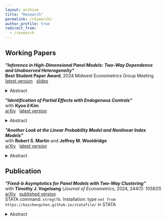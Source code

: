 ```yaml
---
layout: archive
title: "Research"
permalink: /research/
author_profile: true
redirect_from:
  - /research
---
```



## Working Papers

***"Inference in High-Dimensional Panel Models: Two-Way Dependence and Unobserved Heterogeneity"***  \
**Best Student Paper Award**, 2024 Midwest Econometrics Group Meeting \
[latest version](https://kaichengchen.github.io/TW_DML_LASSO_CRE.pdf) &nbsp; [slides](https://kaichengchen.github.io/CES2025_slides_KC.pdf)
<details>
<summary>Abstract</summary>
Panel data allows for the modeling of unobserved heterogeneity, which significantly increases the number of nuisance parameters, making high dimensionality a practical issue rather than just a theoretical concern. However, unobserved heterogeneity, along with potential temporal and cross-sectional dependence in panel data, further complicates estimation and inference for high-dimensional models. This paper proposes a toolkit for robust estimation and inference in high-dimensional panel models with large cross-sectional and time sample sizes. To reduce the dimensionality, I propose a weighted LASSO using two-way cluster-robust penalty weights. Due to the cluster dependence, the rate of convergence is slow even in an oracle case. Nevertheless, by leveraging a clustered-panel cross-fitting approach for bias correction, asymptotic normality can be established for the low-dimensional vector of the estimated parameters. As a special case, inferential theories are also established using the full sample in a partial linear model with unobserved time and unit effects. In a panel estimation of the government spending multiplier, I demonstrate how high dimensionality can be hidden and how the proposed toolkit enables flexible modeling and robust inference.
</details>

***"Identification of Partial Effects with Endogenous Controls"***\
with **Kyoo il Kim** \
[arXiv](https://arxiv.org/abs/2401.14395) &nbsp; [latest version](https://kaichengchen.github.io/endogenous_control.pdf)
 <details>
<summary>Abstract</summary>
Exogeneity of the treatment needed for identification are often achieved by conditioning. While control variables are explicitly or implicitly assumed to be exogenous, it is common to encounter endogenous controls in practice. It brings a dilemma: without controlling, the treatment may be endogenous; with controlling, the endogeneity of controls may pollute the identification. The problem is not solved with an instrumental variable when it is only conditionally valid and controls are endogenous. We provide identification results for local average response under an extra measurable separability condition between the treatment and the controls. Noticeably, this condition permits the controls to be dependent on the treatment. The results apply to a wide class of models ranging from linear to non-separable ones. Monte Carlo simulations exemplify this prevalent issue and demonstrate the performance of the proposed methods in finite sample.
 </details>


***"Another Look at the Linear Probability Model and Nonlinear Index Models"***\
 with **Robert S. Martin** and **Jeffrey M. Wooldridge**\
 [arXiv](https://arxiv.org/abs/2308.15338) &nbsp; [latest version](https://kaichengchen.github.io/LPM_CMW.pdf)
 <details>
<summary>Abstract</summary>
We reassess the use of linear models for binary responses, focusing on average partial effects (APEs). We confirm that under certain conditions, linear projection parameters correspond to APEs even when the true model is nonlinear. Simulations demonstrate a large fraction of fitted values in [0, 1] is neither necessary nor sufficient for OLS to approximate the APEs. To reduce bias, excluding observations with fitted values outside [0, 1] has been proposed. We show that iteratively trimming the sample is equivalent to nonlinear least squares estimation of a piece-wise linear (ramp) model, for which we establish consistency and asymptotic normality results.
</details>


## Publication
***"Fixed-b Asymptotics for Panel Models with Two-Way Clustering"***\
with **Timothy J. Vogelsang** (*Journal of Econometrics*, 2024, 244(1): 105831) \
[arXiv](https://arxiv.org/abs/2309.08707) &nbsp; [published version](https://www.sciencedirect.com/science/article/abs/pii/S0304407624001763)\
STATA command: ``xtregtfb``. Installation: type ``net from https://kaichengchen.github.io/statafile/`` in STATA 
<details>
<summary>Abstract</summary>
This paper studies a cluster robust variance estimator proposed by Chiang, Hansen and Sasaki (2024) for linear panels. First, we show algebraically that this variance estimator (CHS estimator, hereafter) is a linear combination of three common variance estimators: the one-way unit cluster estimator, the "HAC of averages" estimator, and the
"average of HACs" estimator. Based on this finding, we obtain a fixed-b asymptotic result for the CHS estimator and corresponding test statistics as the cross-section and time sample sizes jointly go to infinity. Furthermore, we propose two simple bias-corrected versions of the variance estimator and derive the fixed-b limits. In a
simulation study, we find that the two bias-corrected variance estimators along with fixed-b critical values provide improvements in finite sample coverage probabilities. We illustrate the impact of bias-correction and use of the fixed-b critical values on inference in an empirical example on the relationship between industry profitability and market concentration.
</details>


